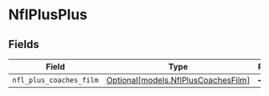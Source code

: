 # NflPlusPlus


## Fields

| Field                                                                  | Type                                                                   | Required                                                               | Description                                                            |
| ---------------------------------------------------------------------- | ---------------------------------------------------------------------- | ---------------------------------------------------------------------- | ---------------------------------------------------------------------- |
| `nfl_plus_coaches_film`                                                | [Optional[models.NflPlusCoachesFilm]](../models/nflpluscoachesfilm.md) | :heavy_minus_sign:                                                     | N/A                                                                    |